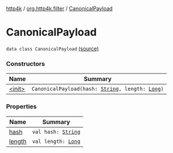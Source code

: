[http4k](../../index.md) / [org.http4k.filter](../index.md) / [CanonicalPayload](./index.md)

# CanonicalPayload

`data class CanonicalPayload` [(source)](https://github.com/http4k/http4k/blob/master/http4k-aws/src/main/kotlin/org/http4k/filter/awsExtensions.kt#L73)

### Constructors

| Name | Summary |
|---|---|
| [&lt;init&gt;](-init-.md) | `CanonicalPayload(hash: `[`String`](https://kotlinlang.org/api/latest/jvm/stdlib/kotlin/-string/index.html)`, length: `[`Long`](https://kotlinlang.org/api/latest/jvm/stdlib/kotlin/-long/index.html)`)` |

### Properties

| Name | Summary |
|---|---|
| [hash](hash.md) | `val hash: `[`String`](https://kotlinlang.org/api/latest/jvm/stdlib/kotlin/-string/index.html) |
| [length](length.md) | `val length: `[`Long`](https://kotlinlang.org/api/latest/jvm/stdlib/kotlin/-long/index.html) |
